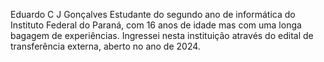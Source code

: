 Eduardo C J Gonçalves
  Estudante do segundo ano de informática do Instituto Federal do Paraná, com 16 anos de idade mas com uma longa bagagem de experiências. Ingressei nesta instituição através do edital de transferência externa, aberto no ano de 2024.
